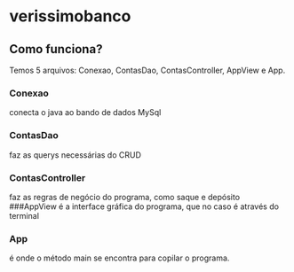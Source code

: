 # verissimobanco
## Como funciona? 
Temos 5 arquivos: Conexao, ContasDao, ContasController, AppView e App.
### Conexao
conecta o java ao bando de dados MySql
### ContasDao
faz as querys necessárias do CRUD
### ContasController
faz as regras de negócio do programa, como saque e depósito
###AppView
é a interface gráfica do programa, que no caso é através do terminal
### App
é onde o método main se encontra para copilar o programa.
